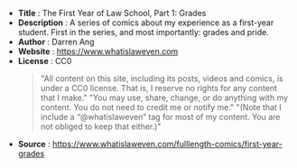 - **Title** : The First Year of Law School, Part 1: Grades
- **Description** : A series of comics about my experience as a first-year student. First in the series, and most importantly: grades and pride.
- **Author** : Darren Ang
- **Website** : https://www.whatislaweven.com
- **License** : CC0
  > "All content on this site, including its posts, videos and comics, is under a CC0 license. That is, I reserve no rights for any content that I make."
  > "You may use, share, change, or do anything with my content. You do not need to credit me or notify me."
  > "(Note that I include a “@whatislaweven” tag for most of my content. You are not obliged to keep that either.)"
- **Source** : https://www.whatislaweven.com/fulllength-comics/first-year-grades
